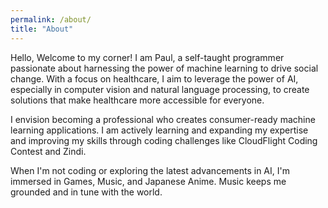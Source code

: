 ```yaml
---
permalink: /about/
title: "About"
---
```


Hello, Welcome to my corner! I am Paul, a self-taught programmer passionate about harnessing the power of machine learning to drive social change. With a focus on healthcare, I aim to leverage the power of AI, especially in computer vision and natural language processing, to create solutions that make healthcare more accessible for everyone.

I envision becoming a professional who creates consumer-ready machine learning applications. I am actively learning and expanding my expertise and improving my skills through coding challenges like CloudFlight Coding Contest and Zindi.

When I'm not coding or exploring the latest advancements in AI, I'm immersed in Games, Music, and Japanese Anime. Music keeps me grounded and in tune with the world.
